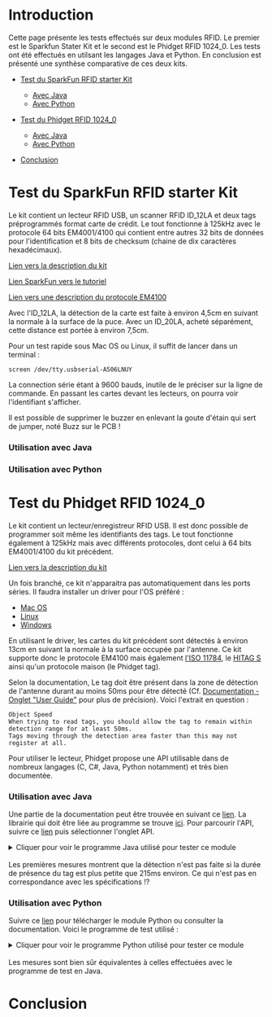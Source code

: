 # Introduction

Cette page présente les tests effectués sur deux modules RFID. Le premier est le Sparkfun Stater Kit et le second est le Phidget RFID 1024_0. Les tests ont été effectués en utilsant les langages Java et Python. En conclusion est présenté une synthèse comparative de ces deux kits.

* [Test du SparkFun RFID starter Kit](#testSparkfun)
	* [Avec Java](#testSparkfun_Java)
	* [Avec Python](#testSparkfun_Python)
* [Test du Phidget RFID 1024_0](#testPhidget) 
	* [Avec Java](#testPhidget_Java)
	* [Avec Python](#testPhidget_Python)

* [Conclusion](#conclusion) 

# Test du SparkFun RFID starter Kit <a id="testSparkfun"></a> 
Le kit contient un lecteur RFID USB, un scanner RFID ID_12LA et deux tags préprogrammés format carte de crédit. Le tout fonctionne à 125kHz avec le protocole 64 bits EM4001/4100 qui contient entre autres 32 bits de données pour l'identification et 8 bits de checksum (chaine de dix caractères hexadécimaux).

[Lien vers la description du kit](https://www.sparkfun.com/products/13198?_ga=2.32719358.1725444577.1539675252-164434784.1539675252)

[Lien SparkFun vers le tutoriel](https://learn.sparkfun.com/tutorials/sparkfun-rfid-starter-kit-hookup-guide?_ga=2.138162032.1725444577.1539675252-164434784.1539675252)

[Lien vers une description du protocole EM4100](http://www.priority1design.com.au/em4100_protocol.html)

Avec l'ID_12LA, la détection de la carte est faite à environ 4,5cm en suivant la normale à la surface de la puce. Avec un ID_20LA, acheté séparément, cette distance est portée à environ 7,5cm.

Pour un test rapide sous Mac OS ou Linux, il suffit de lancer dans un terminal :

    screen /dev/tty.usbserial-A506LNUY
La connection série étant à 9600 bauds, inutile de le préciser sur la ligne de commande. En passant les cartes devant les lecteurs, on pourra voir l'identifiant s'afficher.

Il est possible de supprimer le buzzer en enlevant la goute d'étain qui sert de jumper, noté Buzz sur le PCB !

### Utilisation avec Java <a id="testSparkfun_Java"></a> 

### Utilisation avec Python <a id="testSparkfun_Python"></a> 

# Test du Phidget RFID 1024_0 <a id="testPhidget"></a> 
Le kit contient un lecteur/enregistreur RFID USB. Il est donc possible de programmer soit même les identifiants des tags. Le tout fonctionne également à 125kHz mais avec différents protocoles, dont celui à 64 bits EM4001/4100 du kit précédent.

[Lien vers la description du kit](https://www.phidgets.com/?tier=3&catid=81&pcid=72&prodid=1023)

Un fois branché, ce kit n'apparaitra pas automatiquement dans les ports séries. Il faudra installer un driver pour l'OS préféré :

* [Mac OS](https://www.phidgets.com/docs/OS_-_macOS#Quick_Downloads)
* [Linux](https://www.phidgets.com/docs/OS_-_Linux#Quick_Downloads)
* [Windows](https://www.phidgets.com/docs/OS_-_Windows#Quick_Downloads)

En utilisant le driver, les cartes du kit précédent sont détectés à environ 13cm en suivant la normale à la surface occupée par l'antenne. Ce kit supporte donc le protocole EM4100 mais également [l'ISO 11784](https://en.wikipedia.org/wiki/ISO_11784_%26_11785), le [HITAG S](https://www.united-access.com/sites/www.united-access.com/files/u2/HitagS_V11.pdf) ainsi qu'un protocole maison (le Phidget tag).

Selon la documentation, Le tag doit être présent dans la zone de détection de l'antenne durant au moins 50ms pour être détecté (Cf. [Documentation - Onglet "User Guide"](https://www.phidgets.com/?tier=3&catid=81&pcid=72&prodid=1023) pour plus de précision). Voici l'extrait en question :

    Object Speed
    When trying to read tags, you should allow the tag to remain within detection range for at least 50ms. 
    Tags moving through the detection area faster than this may not register at all.

Pour utiliser le lecteur, Phidget propose une API utilisable dans de nombreux langages (C, C#, Java, Python notamment) et très bien documentée.

### Utilisation avec Java <a id="testPhidget_Java"></a> 
Une partie de la documentation peut être trouvée en suivant ce [lien](https://phidgets.com/docs/Language_-_Java). La librairie qui doit être liée au programme se trouve [ici](https://www.phidgets.com/downloads/phidget22/libraries/any/Phidget22Java.zip). Pour parcourir l'API, suivre ce [lien](https://phidgets.com/?tier=3&catid=81&pcid=72&prodid=1023) puis sélectionner l'onglet API.


<details><summary>Cliquer pour voir le programme Java utilisé pour tester ce module</summary>

```java
package fr.cnrs.ism.rfid;

import java.util.Scanner;

import com.phidget22.AttachEvent;
import com.phidget22.AttachListener;
import com.phidget22.DetachEvent;
import com.phidget22.DetachListener;
import com.phidget22.PhidgetException;
import com.phidget22.RFID;
import com.phidget22.RFIDTagEvent;
import com.phidget22.RFIDTagListener;
import com.phidget22.RFIDTagLostEvent;
import com.phidget22.RFIDTagLostListener;

public class Test {
	
	/*
	 * Some variables for tag detection duration measurement 
	 */
	private static long t, dt;
	
	/*
	 * Listener called at program start up if RFID Phidget is already connected
	 * or when Phidget is plugged in USB port
	 */
	private static AttachListener attachListener = new AttachListener() {
		@Override
		public void onAttach(AttachEvent attachEvent) {
			try {
				System.out.println("From attach listener : " + attachEvent.getSource().getDeviceSerialNumber());
			} catch (PhidgetException e) {
				e.printStackTrace();
			}
		}
	};
	
	/*
	 * Listener called when RFID Phidget is unplugged from USB port
	 */
	private static DetachListener detachListener = new DetachListener() {
		@Override
		public void onDetach(DetachEvent detachEvent) {
			try {
				System.out.println("From detach listener : " + detachEvent.getSource().getDeviceSerialNumber());
			} catch (PhidgetException e) {
				e.printStackTrace();
			}
		}
	};
	
	/*
	 * Listener called when a tag enters antenna's detection area
	 */
	private static RFIDTagListener rfidTagListener = new RFIDTagListener() {
		@Override
		public void onTag(RFIDTagEvent rfidTagEvent) {
			t = System.currentTimeMillis();
			System.out.println("Tag in");
		}
	};
	
	/*
	 * Listener called when a tag exits antenna's detection area
	 */
	private static RFIDTagLostListener rfidTagLostListener = new RFIDTagLostListener() {
		@Override
		public void onTagLost(RFIDTagLostEvent rfidTagLostEvent) {
			dt = System.currentTimeMillis() - t;
			System.out.println("Tag out : " + dt);
		}
	};

	/*
	 * Main method
	 */
	public static void main(String[] args) {
		try {
			// Create RFID object
			RFID rfid = new RFID();
			
			// Add listeners
			rfid.addAttachListener(attachListener);
			rfid.addDetachListener(detachListener);
			rfid.addTagListener(rfidTagListener);
			rfid.addTagLostListener(rfidTagLostListener);
			
			// Configure parameters : open channel number 0 of Phidget serial number 453467
			rfid.setDeviceSerialNumber(453467);
			rfid.setChannel(0);
			rfid.open(5000);
			
			// Wait for user to press enter key to terminate program
			Scanner scanner = new Scanner(System.in);
			scanner.nextLine();
			scanner.close();
			
			// Close RFID 
			rfid.close();
			
		} catch (PhidgetException e) {
			e.printStackTrace();
		}

	}

}
``` 
</details>
<br/>
Les premières mesures montrent que la détection n'est pas faite si la durée de présence du tag est plus petite que 215ms environ. Ce qui n'est pas en correspondance avec les spécifications !?

### Utilisation avec Python <a id="testPhidget_Python"></a> 
Suivre ce [lien](https://phidgets.com/docs/Language_-_Python) pour télécharger le module Python ou consulter la documentation. Voici le programme de test utilisé :

<details><summary>Cliquer pour voir le programme Python utilisé pour tester ce module</summary>
	
```python
# Used modules
from Phidget22.Devices.RFID import *
import datetime

# Variable for tag detection duration measurement 
t = datetime.datetime.now()

# Handler called at program start up if RFID Phidget is already connected
# or when Phidget is plugged in USB port
def onAttachHandler(self):
    print("From attach handler : " + str(self.getDeviceSerialNumber()))

# Handler called when RFID Phidget is unplugged from USB port
def onDetachHandler(self):
    print("From detach handler : " + str(self.getDeviceSerialNumber()))

# Handler called when a tag enters antenna's detection area
def onTagHandler(self, tag, protocol):
    global t
    print("Tag in")
    # Catch current time
    t = datetime.datetime.now() 

# Handler called when a tag exits antenna's detection area
def onTagLostHandler(self, tag, protocol):
    dt = datetime.datetime.now() - t
    print("Tag out : " + str(dt.microseconds/1000))

# Create RFID object
rfid =  RFID()

# Add handlers (listeners)
rfid.setOnAttachHandler(onAttachHandler)
rfid.setOnDetachHandler(onDetachHandler)
rfid.setOnTagHandler(onTagHandler)
rfid.setOnTagLostHandler(onTagLostHandler)

# Configure parameters : open channel number 0 of Phidget serial number 453467
rfid.setDeviceSerialNumber(453467)
rfid.setChannel(0)
rfid.open()

# Wait for user to press enter key to terminate program
input("Press Enter to terminate...")

# Close RFID 
rfid.close();
```
</details>
<br/>
Les mesures sont bien sûr équivalentes à celles effectuées avec le programme de test en Java.

# Conclusion <a id="conclusion"></a> 

